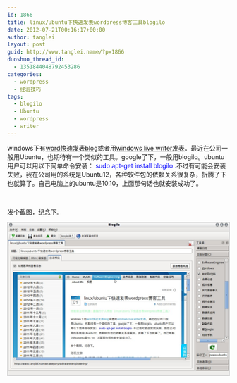 ```yaml
---
id: 1866
title: linux/ubuntu下快速发表wordpress博客工具blogilo
date: 2012-07-21T00:16:17+00:00
author: tanglei
layout: post
guid: http://www.tanglei.name/?p=1866
duoshuo_thread_id:
  - 1351844048792453286
categories:
  - wordpress
  - 经验技巧
tags:
  - blogilo
  - Ubuntu
  - wordpress
  - writer
---
```

windows下有<a href="/blog/publish-a-blog-easily-and-quickly-with-good-style.html" target="_blank">word快速发表blog</a>或者用<a href="/blog/use-writer-to-post-wordpress-blog.html" target="_blank">windows live writer发表</a>。最近在公司一般用Ubuntu，也期待有一个类似的工具。google了下，一般用blogilo。ubuntu用户可以用以下简单命令安装： <span style="color: #0000ff;">sudo apt-get install blogilo .</span>不过有可能会安装失败，我在公司用的系统是Ubuntu12，各种软件包的依赖关系很复杂，折腾了下也就算了。自己电脑上的ubuntu是10.10，上面那句话也就安装成功了。

&nbsp;

发个截图，纪念下。

<p style="text-align: center;">
  <a href="/wp-content/uploads/2012/07/name_003.jpeg" target="_blank"><img class="aligncenter" title="blogilo-ubuntu-wordpress工具" src="/wp-content/uploads/2012/07/name_003.jpeg" alt="blogilo-ubuntu-wordpress工具"  /></a>
</p>

